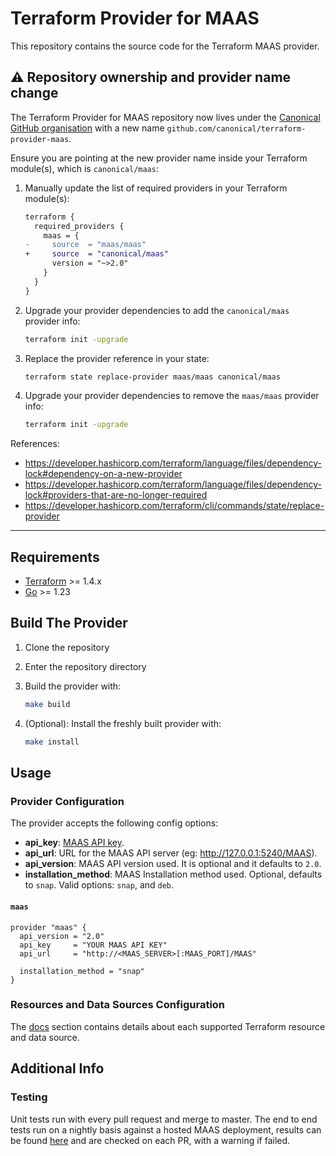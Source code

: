 # Terraform Provider for MAAS

This repository contains the source code for the Terraform MAAS provider.

## :warning: Repository ownership and provider name change

The Terraform Provider for MAAS repository now lives under the [Canonical GitHub organisation](https://github.com/canonical) with a new name `github.com/canonical/terraform-provider-maas`.

Ensure you are pointing at the new provider name inside your Terraform module(s), which is `canonical/maas`:

1. Manually update the list of required providers in your Terraform module(s):

    ```diff
    terraform {
      required_providers {
        maas = {
    -     source  = "maas/maas"
    +     source  = "canonical/maas"
          version = "~>2.0"
        }
      }
    }
    ```

1. Upgrade your provider dependencies to add the `canonical/maas` provider info:

    ```bash
    terraform init -upgrade
    ```

1. Replace the provider reference in your state:

    ```bash
    terraform state replace-provider maas/maas canonical/maas
    ```

1. Upgrade your provider dependencies to remove the `maas/maas` provider info:

    ```bash
    terraform init -upgrade
    ```

References:

- <https://developer.hashicorp.com/terraform/language/files/dependency-lock#dependency-on-a-new-provider>
- <https://developer.hashicorp.com/terraform/language/files/dependency-lock#providers-that-are-no-longer-required>
- <https://developer.hashicorp.com/terraform/cli/commands/state/replace-provider>

---

## Requirements

- [Terraform](https://www.terraform.io/downloads.html) >= 1.4.x
- [Go](https://golang.org/doc/install) >= 1.23

## Build The Provider

1. Clone the repository
1. Enter the repository directory
1. Build the provider with:

    ```sh
    make build
    ```

1. (Optional): Install the freshly built provider with:

    ```sh
    make install
    ```

## Usage

### Provider Configuration

The provider accepts the following config options:

- **api_key**: [MAAS API key](https://maas.io/docs/snap/3.0/cli/maas-cli#heading--log-in-required).
- **api_url**: URL for the MAAS API server (eg: <http://127.0.0.1:5240/MAAS>).
- **api_version**: MAAS API version used. It is optional and it defaults to `2.0`.
- **installation_method**: MAAS Installation method used. Optional, defaults to `snap`. Valid options: `snap`, and `deb`.

#### `maas`

```hcl
provider "maas" {
  api_version = "2.0"
  api_key     = "YOUR MAAS API KEY"
  api_url     = "http://<MAAS_SERVER>[:MAAS_PORT]/MAAS"

  installation_method = "snap"
}
```

### Resources and Data Sources Configuration

The [docs](/docs) section contains details about each supported Terraform resource and data source.

## Additional Info

### Testing

Unit tests run with every pull request and merge to master. The end to end tests run on a nightly basis against a hosted MAAS deployment, results can be found [here](https://raw.githubusercontent.com/canonical/maas-terraform-e2e-tests/main/results.json?token=GHSAT0AAAAAAB3FX6R5C67Q4LH7ADOO5O3IY4ODCNA) and are checked on each PR, with a warning if failed.
